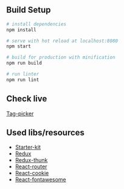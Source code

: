## Build Setup

``` bash
# install dependencies
npm install

# serve with hot reload at localhost:8080
npm start

# build for production with minification
npm run build

# run linter
npm run lint
```

## Check live

[Tag-picker](https://tag-picker.netlify.com/)

## Used libs/resources

* [Starter-kit](https://github.com/coryhouse/react-slingshot#technologies)
* [Redux](https://redux.js.org/)
* [Redux-thunk](https://github.com/reduxjs/redux-thunk)
* [React-router](https://github.com/ReactTraining/react-router)
* [React-cookie](https://www.npmjs.com/package/react-cookie)
* [React-fontawesome](https://github.com/FortAwesome/react-fontawesome)
